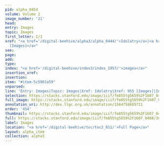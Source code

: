```yaml
---
pid: alpha_0454
volume: Volume 2
image_number: '21'
head: 
entry: Images
topic: Images
first_letter: I/J
xref: "<a href='/digital-beehive/alpha3/alpha_0444/'>Idolatry</a>|<a href='/digital-beehive/toc/toc2_178/'>955
  [Images]</a>"
see: 
page: 
add: 
type: 
index: "<a href='/digital-beehive/index3/index_1957/'>images</a>"
insertion_xref: 
insertion: 
item: "#item-5c5901a59"
unparsed: 
line: 'Entry: Images|Topic: Images|Xref: Idolatry|Xref: 955 [Images]|Index: images|#item-5c5901a59'
selection: https://stacks.stanford.edu/image/iiif/fm855tg5659%2F1607_0488/389,3479,3010,562/full/0/default.jpg
full_image: https://stacks.stanford.edu/image/iiif/fm855tg5659%2F1607_0488/full/full/0/default.jpg
annotation_uri: http://dev.llgc.org.uk/annotation/1564758885711
order: '454'
thumbnail: https://stacks.stanford.edu/image/iiif/fm855tg5659%2F1607_0488/389,3479,600,180/250,/0/default.jpg
full: https://stacks.stanford.edu/image/iiif/fm855tg5659%2F1607_0488/389,3479,3010,562/full/0/default.jpg
label: Images
location: "<a href='/digital-beehive/toc/toc2_011/'>Full Page</a>"
layout: alpha_item
collection: alpha3
---
```

